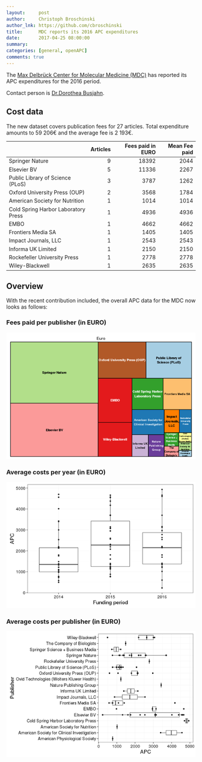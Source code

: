 ```yaml
---
layout:     post
author:     Christoph Broschinski
author_lnk: https://github.com/cbroschinski
title:      MDC reports its 2016 APC expenditures
date:       2017-04-25 08:00:00
summary:    
categories: [general, openAPC]
comments: true
---
```




The [Max Delbrück Center for Molecular Medicine (MDC)](https://www.mdc-berlin.de/en) has reported its APC expenditures for the 2016 period.

Contact person is [Dr.Dorothea Busjahn](https://www.mdc-berlin.de/1161898/de/about_the_mdc/structure/administration/library/teammember).

## Cost data



The new dataset covers publication fees for 27 articles. Total expenditure amounts to 59 206€ and the average fee is 2 193€.


|                                    | Articles| Fees paid in EURO| Mean Fee paid|
|:-----------------------------------|--------:|-----------------:|-------------:|
|Springer Nature                     |        9|             18392|          2044|
|Elsevier BV                         |        5|             11336|          2267|
|Public Library of Science (PLoS)    |        3|              3787|          1262|
|Oxford University Press (OUP)       |        2|              3568|          1784|
|American Society for Nutrition      |        1|              1014|          1014|
|Cold Spring Harbor Laboratory Press |        1|              4936|          4936|
|EMBO                                |        1|              4662|          4662|
|Frontiers Media SA                  |        1|              1405|          1405|
|Impact Journals, LLC                |        1|              2543|          2543|
|Informa UK Limited                  |        1|              2150|          2150|
|Rockefeller University Press        |        1|              2778|          2778|
|Wiley-Blackwell                     |        1|              2635|          2635|

## Overview

With the recent contribution included, the overall APC data for the MDC now looks as follows:

### Fees paid per publisher (in EURO)

![plot of chunk tree_mdc_2017_04_25_full](/figure/tree_mdc_2017_04_25_full-1.png)

###  Average costs per year (in EURO)

![plot of chunk box_mdc_2017_04_25_year_full](/figure/box_mdc_2017_04_25_year_full-1.png)

###  Average costs per publisher (in EURO)

![plot of chunk box_mdc_2017_04_25_publisher_full](/figure/box_mdc_2017_04_25_publisher_full-1.png)
